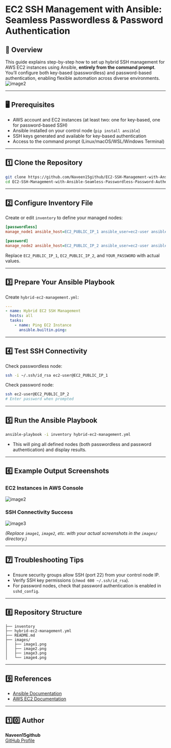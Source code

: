 # EC2 SSH Management with Ansible: Seamless Passwordless & Password Authentication

## 🚀 Overview

This guide explains step-by-step how to set up hybrid SSH management for AWS EC2 instances using Ansible, **entirely from the command prompt**. You’ll configure both key-based (passwordless) and password-based authentication, enabling flexible automation across diverse environments.
![image2](image2)

---

## 🖥️ Prerequisites

- AWS account and EC2 instances (at least two: one for key-based, one for password-based SSH)
- Ansible installed on your control node (`pip install ansible`)
- SSH keys generated and available for key-based authentication
- Access to the command prompt (Linux/macOS/WSL/Windows Terminal)

---

## 1️⃣ Clone the Repository

```bash
git clone https://github.com/Naveen15github/EC2-SSH-Management-with-Ansible-Seamless-Passwordless-Password-Authentication.git
cd EC2-SSH-Management-with-Ansible-Seamless-Passwordless-Password-Authentication
```

---

## 2️⃣ Configure Inventory File

Create or edit `inventory` to define your managed nodes:

```ini
[passwordless]
manage_node1 ansible_host=EC2_PUBLIC_IP_1 ansible_user=ec2-user ansible_ssh_private_key_file=~/.ssh/id_rsa

[password]
manage_node2 ansible_host=EC2_PUBLIC_IP_2 ansible_user=ec2-user ansible_ssh_pass=YOUR_PASSWORD
```

Replace `EC2_PUBLIC_IP_1`, `EC2_PUBLIC_IP_2`, and `YOUR_PASSWORD` with actual values.

---

## 3️⃣ Prepare Your Ansible Playbook

Create `hybrid-ec2-management.yml`:

```yaml
---
- name: Hybrid EC2 SSH Management
  hosts: all
  tasks:
    - name: Ping EC2 Instance
      ansible.builtin.ping:
```

---

## 4️⃣ Test SSH Connectivity

Check passwordless node:

```bash
ssh -i ~/.ssh/id_rsa ec2-user@EC2_PUBLIC_IP_1
```

Check password node:

```bash
ssh ec2-user@EC2_PUBLIC_IP_2
# Enter password when prompted
```

---

## 5️⃣ Run the Ansible Playbook

```bash
ansible-playbook -i inventory hybrid-ec2-management.yml
```

- This will ping all defined nodes (both passwordless and password authentication) and display results.

---

## 6️⃣ Example Output Screenshots

### EC2 Instances in AWS Console

![image2](image2)

### SSH Connectivity Success

![image3](image3)


*(Replace `image1`, `image2`, etc. with your actual screenshots in the `images/` directory.)*

---

## 7️⃣ Troubleshooting Tips

- Ensure security groups allow SSH (port 22) from your control node IP.
- Verify SSH key permissions (`chmod 600 ~/.ssh/id_rsa`).
- For password nodes, check that password authentication is enabled in `sshd_config`.

---

## 8️⃣ Repository Structure

```
├── inventory
├── hybrid-ec2-management.yml
├── README.md
├── images/
│   ├── image1.png
│   ├── image2.png
│   ├── image3.png
│   └── image4.png
```

---

## 9️⃣ References

- [Ansible Documentation](https://docs.ansible.com/)
- [AWS EC2 Documentation](https://docs.aws.amazon.com/ec2/)

---

## 1️⃣0️⃣ Author

**Naveen15github**  
[GitHub Profile](https://github.com/Naveen15github)
